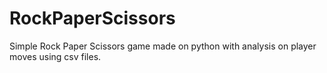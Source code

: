 # RockPaperScissors
Simple Rock Paper Scissors game made on python with analysis on player moves using csv files.
